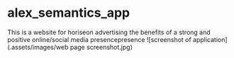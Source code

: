 # alex_semantics_app
This is a website for horiseon advertising the benefits of a strong and positive online/social media presencepresence
![screenshot of application] (.assets/images/web page screenshot.jpg)